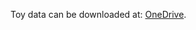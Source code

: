 Toy data can be downloaded at: [OneDrive](https://emory-my.sharepoint.com/:f:/r/personal/cyuan36_emory_edu/Documents/mcDETECT_tutorial_data?csf=1&web=1&e=4sx8us).